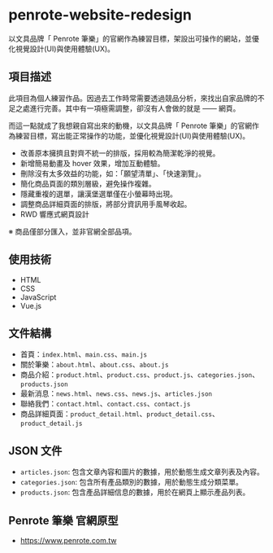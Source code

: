 # penrote-website-redesign

以文具品牌「 Penrote 筆樂」的官網作為練習目標，架設出可操作的網站，並優化視覺設計(UI)與使用體驗(UX)。

## 項目描述

此項目為個人練習作品。因過去工作時常需要透過競品分析，來找出自家品牌的不足之處進行完善。其中有一項極需調整，卻沒有人會做的就是 —— 網頁。   

而這一點就成了我想親自寫出來的動機，以文具品牌「 Penrote 筆樂」的官網作為練習目標，寫出能正常操作的功能，並優化視覺設計(UI)與使用體驗(UX)。    

- 改善原本擁擠且對齊不統一的排版，採用較為簡潔乾淨的視覺。
- 新增簡易動畫及 hover 效果，增加互動體驗。
- 刪除沒有太多效益的功能，如：「願望清單」、「快速瀏覽」。
- 簡化商品頁面的類別層級，避免操作複雜。
- 隱藏重複的選單，讓漢堡選單僅在小螢幕時出現。
- 調整商品詳細頁面的排版，將部分資訊用手風琴收起。
- RWD 響應式網頁設計   

※ 商品僅部分匯入，並非官網全部品項。


## 使用技術

- HTML
- CSS
- JavaScript
- Vue.js

## 文件結構

- 首頁：`index.html`、`main.css`、`main.js`
- 關於筆樂：`about.html`、`about.css`、`about.js`
- 商品介紹：`product.html`、`product.css`、`product.js`、`categories.json`、`products.json`
- 最新消息：`news.html`、`news.css`、`news.js`、`articles.json`
- 聯絡我們：`contact.html`、`contact.css`、`contact.js`
- 商品詳細頁面：`product_detail.html`、`product_detail.css`、`product_detail.js`

## JSON 文件

- `articles.json`: 包含文章內容和圖片的數據，用於動態生成文章列表及內容。
- `categories.json`: 包含所有產品類別的數據，用於動態生成分類菜單。
- `products.json`: 包含產品詳細信息的數據，用於在網頁上顯示產品列表。

## Penrote 筆樂 官網原型

- https://www.penrote.com.tw
